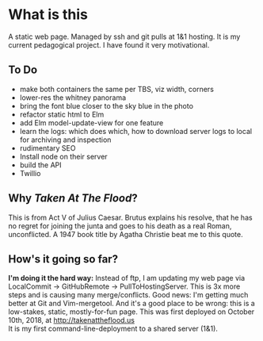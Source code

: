 # What is this
A static web page.
Managed by ssh and git pulls at 1&1 hosting.
It is my current pedagogical project. 
I have found it very motivational.

## To Do
* make both containers the same per TBS, viz width, corners
* lower-res the whitney panorama
* bring the font blue closer to the sky blue in the photo
* refactor static html to Elm
* add Elm model-update-view for one feature
* learn the logs: which does which, how to download server logs to local for archiving and inspection
* rudimentary SEO
* Install node on their server
* build the API
* Twillio

## Why *Taken At The Flood*?
This is from Act V of Julius Caesar.  Brutus explains his resolve, that 
he has no regret for joining the junta and goes to his death as a real Roman, 
unconflicted.
A 1947 book title by Agatha Christie beat me to this quote.

## How's it going so far?
__I'm doing it the hard way:__
Instead of ftp, I am updating my web page via LocalCommit -> GitHubRemote -> PullToHostingServer.  This is 3x more steps and is causing many merge/conflicts.
Good news: 
I'm getting much better at Git and Vim-mergetool. And it's a good place to be wrong: this is a  low-stakes, static, mostly-for-fun page. 
This was first deployed on October 10th, 2018, at http://takenattheflood.us<br/>
It is my first command-line-deployment to a shared server (1&1).
